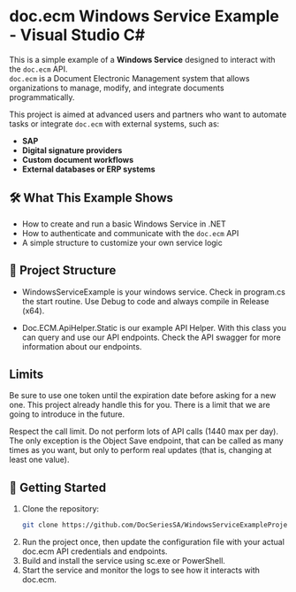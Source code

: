 # doc.ecm Windows Service Example - Visual Studio C#

This is a simple example of a **Windows Service** designed to interact with the `doc.ecm` API.  
`doc.ecm` is a Document Electronic Management system that allows organizations to manage, modify, and integrate documents programmatically.

This project is aimed at advanced users and partners who want to automate tasks or integrate `doc.ecm` with external systems, such as:

- **SAP**
- **Digital signature providers**
- **Custom document workflows**
- **External databases or ERP systems**

## 🛠 What This Example Shows

- How to create and run a basic Windows Service in .NET
- How to authenticate and communicate with the `doc.ecm` API
- A simple structure to customize your own service logic

## 📁 Project Structure
* WindowsServiceExample is your windows service. Check in program.cs the start routine. Use Debug to code and always compile in Release (x64).
  
* Doc.ECM.ApiHelper.Static is our example API Helper. With this class you can query and use our API endpoints. Check the API swagger for more information about our endpoints.

## Limits
Be sure to use one token until the expiration date before asking for a new one. This project already handle this for you. There is a limit that we are going to introduce in the future.

Respect the call limit. Do not perform lots of API calls (1440 max per day). The only exception is the Object Save endpoint, that can be called as many times as you want, but only to perform real updates (that is, changing at least one value).

## 🚀 Getting Started
1. Clone the repository:
   ```bash
   git clone https://github.com/DocSeriesSA/WindowsServiceExampleProject.git
2. Run the project once, then update the configuration file with your actual doc.ecm API credentials and endpoints.
3. Build and install the service using sc.exe or PowerShell.
4. Start the service and monitor the logs to see how it interacts with doc.ecm.

